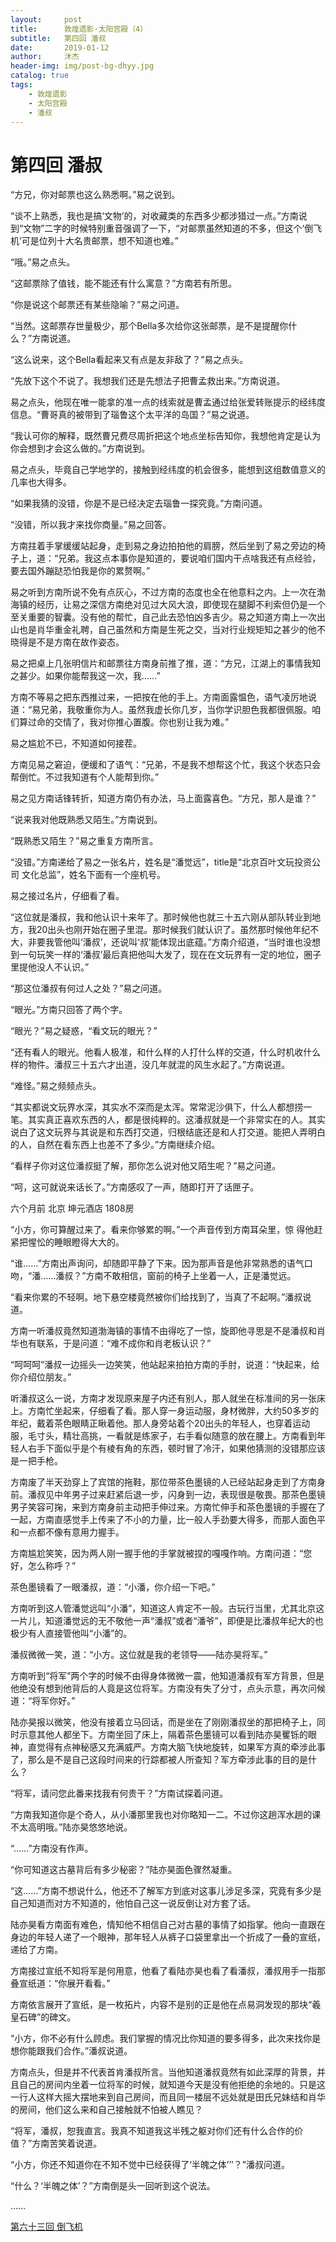 ```yaml
---
layout:     post
title:      敦煌遗影·太阳宫殿（4）
subtitle:   第四回 潘叔
date:       2019-01-12
author:     沐杰
header-img: img/post-bg-dhyy.jpg
catalog: true
tags:
    - 敦煌遗影
    - 太阳宫殿
    - 潘叔
---
```

# 第四回 潘叔

“方兄，你对邮票也这么熟悉啊。”易之说到。

“谈不上熟悉，我也是搞‘文物’的，对收藏类的东西多少都涉猎过一点。”方南说到“文物”二字的时候特别重音强调了一下，“对邮票虽然知道的不多，但这个‘倒飞机’可是位列十大名贵邮票，想不知道也难。”

“哦。”易之点头。

“这邮票除了值钱，能不能还有什么寓意？”方南若有所思。

“你是说这个邮票还有某些隐喻？”易之问道。

“当然。这邮票存世量极少，那个Bella多次给你这张邮票，是不是提醒你什么？”方南说道。

“这么说来，这个Bella看起来又有点是友非敌了？”易之点头。

“先放下这个不说了。我想我们还是先想法子把曹孟救出来。”方南说道。

易之点头，他现在唯一能拿的准一点的线索就是曹孟通过给张爱转账提示的经纬度信息。“曹哥真的被带到了瑙鲁这个太平洋的岛国？”易之说道。

“我认可你的解释，既然曹兄费尽周折把这个地点坐标告知你，我想他肯定是认为你会想到才会这么做的。”方南说到。

易之点头，毕竟自己学地学的，接触到经纬度的机会很多，能想到这组数值意义的几率也大得多。

“如果我猜的没错，你是不是已经决定去瑙鲁一探究竟。”方南问道。

“没错，所以我才来找你商量。”易之回答。

方南拄着手掌缓缓站起身，走到易之身边拍拍他的肩膀，然后坐到了易之旁边的椅子上，道：“兄弟。我这点本事你是知道的，要说咱们国内干点啥我还有点经验，要去国外蹦跶恐怕我是你的累赘啊。”

易之听到方南所说不免有点灰心，不过方南的态度也全在他意料之内。上一次在渤海镇的经历，让易之深信方南绝对见过大风大浪，即使现在腿脚不利索但仍是一个至关重要的智囊。没有他的帮忙，自己此去恐怕凶多吉少。易之知道方南上一次出山也是肖华重金礼聘，自己虽然和方南是生死之交，当对行业规矩知之甚少的他不晓得是不是方南在故作姿态。

易之把桌上几张明信片和邮票往方南身前推了推，道：“方兄，江湖上的事情我知之甚少。如果你能帮我这一次，我……”

方南不等易之把东西推过来，一把按在他的手上。方南面露愠色，语气凌厉地说道：“易兄弟，我敬重你为人。虽然我虚长你几岁，当你学识胆色我都很佩服。咱们算过命的交情了，我对你推心置腹。你也别让我为难。”

易之尴尬不已，不知道如何接茬。

方南见易之窘迫，便缓和了语气：“兄弟，不是我不想帮这个忙，我这个状态只会帮倒忙。不过我知道有个人能帮到你。”

易之见方南话锋转折，知道方南仍有办法，马上面露喜色。“方兄，那人是谁？”

“说来我对他既熟悉又陌生。”方南说到。

“既熟悉又陌生？”易之重复方南所言。

“没错。”方南递给了易之一张名片，姓名是“潘觉远”，title是“北京百叶文玩投资公司 文化总监”，姓名下面有一个座机号。

易之接过名片，仔细看了看。

“这位就是潘叔，我和他认识十来年了。那时候他也就三十五六刚从部队转业到地方，我20出头也刚开始在圈子里混。那时候我们就认识了。虽然那时候他年纪不大，非要我管他叫‘潘叔’，还说叫‘叔’能体现出底蕴。”方南介绍道，“当时谁也没想到一句玩笑一样的‘潘叔’最后真把他叫大发了，现在在文玩界有一定的地位，圈子里提他没人不认识。”

“那这位潘叔有何过人之处？”易之问道。

“眼光。”方南只回答了两个字。

“眼光？”易之疑惑，“看文玩的眼光？”

“还有看人的眼光。他看人极准，和什么样的人打什么样的交道，什么时机收什么样的物件。潘叔三十五六才出道，没几年就混的风生水起了。”方南说道。

“难怪。”易之频频点头。

“其实都说文玩界水深，其实水不深而是太浑。常常泥沙俱下，什么人都想捞一笔。其实真正喜欢东西的人，都是很纯粹的。这潘叔就是一个非常实在的人。其实说白了这文玩界与其说是和东西打交道，归根结底还是和人打交道。能把人弄明白的人，自然在看东西上也差不了多少。”方南继续介绍。

“看样子你对这位潘叔挺了解，那你怎么说对他又陌生呢？”易之问道。

“呵，这可就说来话长了。”方南感叹了一声，随即打开了话匣子。

六个月前 北京 坤元酒店 1808房

“小方，你可算醒过来了。看来你够累的啊。”一个声音传到方南耳朵里，惊 得他赶紧把惺忪的睡眼瞪得大大的。

“谁……”方南出声询问，却随即平静了下来。因为那声音是他非常熟悉的语气口吻，“潘……潘叔？”方南不敢相信，窗前的椅子上坐着一人，正是潘觉远。

“看来你累的不轻啊。地下悬空楼竟然被你们给找到了，当真了不起啊。”潘叔说道。

方南一听潘叔竟然知道渤海镇的事情不由得吃了一惊，旋即他寻思是不是潘叔和肖华也有联系，于是问道：“难不成你和肖老板认识？”

“呵呵呵”潘叔一边摇头一边笑笑，他站起来拍拍方南的手肘，说道：“快起来，给你介绍位朋友。”

听潘叔这么一说，方南才发现原来屋子内还有别人，那人就坐在标准间的另一张床上。方南忙坐起来，仔细看了看。那人穿一身运动服，身材微胖，大约50多岁的年纪，戴着茶色眼睛正瞅着他。那人身旁站着个20出头的年轻人，也穿着运动服，毛寸头，精壮高挑，一看就是练家子，右手看似随意的放在腰上。方南看到年轻人右手下面似乎是个有棱有角的东西，顿时冒了冷汗，如果他猜测的没错那应该是一把手枪。

方南废了半天劲穿上了宾馆的拖鞋，那位带茶色墨镜的人已经站起身走到了方南身前。潘叔见中年男子过来赶紧后退一步，闪身到一边，表现很是敬畏。那茶色墨镜男子笑容可掬，来到方南身前主动把手伸过来。方南忙伸手和茶色墨镜的手握在了一起，方南直感觉手上传来了不小的力量，比一般人手劲要大得多，而那人面色平和一点都不像有意用力握手。

方南尴尬笑笑，因为两人刚一握手他的手掌就被捏的嘎嘎作响。方南问道：“您好，怎么称呼？”

茶色墨镜看了一眼潘叔，道：“小潘，你介绍一下吧。”

方南听到这人管潘觉远叫“小潘”，知道这人肯定不一般。古玩行当里，尤其北京这一片儿，知道潘觉远的无不敬他一声“潘叔”或者“潘爷”，即便是比潘叔年纪大的也极少有人直接管他叫“小潘”的。

潘叔微微一笑，道：“小方。这位就是我的老领导——陆亦昊将军。”

方南听到“将军”两个字的时候不由得身体微微一震，他知道潘叔有军方背景，但是他绝没有想到他背后的人竟是这位将军。方南没有失了分寸，点头示意，再次问候道：“将军你好。”

陆亦昊报以微笑，他没有接着立马回话，而是坐在了刚刚潘叔坐的那把椅子上，同时示意其他人都坐下。方南坐回了床上，隔着茶色墨镜可以看到陆亦昊矍铄的眼神，直觉得有点神秘感又充满威严。方南大脑飞快地旋转，如果军方真的牵涉此事了，那么是不是自己这段时间来的行踪都被人所查知？军方牵涉此事的目的是什么？

“将军，请问您此番来找我有何贵干？”方南试探着问道。

“方南我知道你是个奇人，从小潘那里我也对你略知一二。不过你这趟浑水趟的课不太高明哦。”陆亦昊悠悠地说。

“……”方南没有作声。

“你可知道这古墓背后有多少秘密？”陆亦昊面色骤然凝重。

“这……”方南不想说什么，他还不了解军方到底对这事儿涉足多深，究竟有多少是自己知道而对方不知道的，他怕自己这一说反倒让对方套了话。

陆亦昊看方南面有难色，情知他不相信自己对古墓的事情了如指掌。他向一直跟在身边的年轻人递了一个眼神，那年轻人从裤子口袋里拿出一个折成了一叠的宣纸，递给了方南。

方南接过宣纸不知将军是何用意，他看了看陆亦昊也看了看潘叔，潘叔用手一指那叠宣纸道：“你展开看看。”

方南依言展开了宣纸，是一枚拓片，内容不是别的正是他在点易洞发现的那块“羲皇石碑”的碑文。

“小方，你不必有什么顾虑。我们掌握的情况比你知道的要多得多，此次来找你是想你能跟我们合作。”潘叔说道。

方南点头，但是并不代表首肯潘叔所言。当他知道潘叔竟然有如此深厚的背景，并且自己的房间内坐着一位将军的时候，就知道今天是没有他拒绝的余地的。只是这一行人这样大摇大摆地来到自己房间，而且同一楼层不远处就是田氏兄妹结和肖华的房间，他们这么来和自己接触就不怕被人瞧见？

“将军，潘叔，恕我直言。我真不知道我这半残之躯对你们还有什么合作的价值？”方南苦笑着说道。

“小方，你还不知道你在不知不觉中已经获得了‘半魄之体’’’？”潘叔问道。

“什么？‘半魄之体’？”方南倒是头一回听到这个说法。

……

[第六十三回 倒飞机](http://www.jianshu.com/p/7d41ee9e5bb3)
